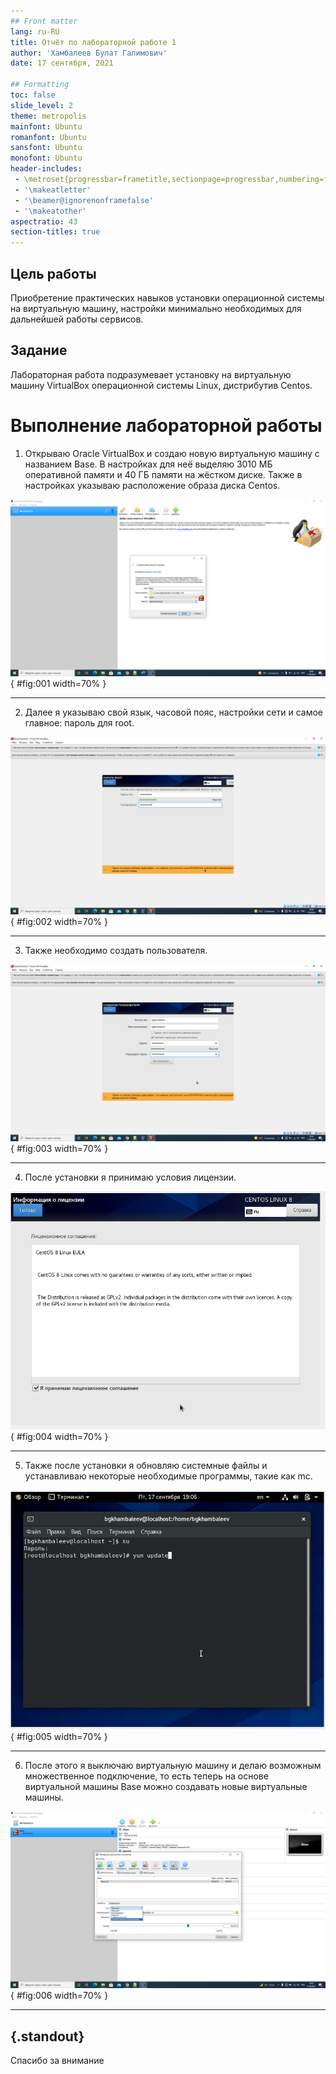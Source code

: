 ```yaml
---
## Front matter
lang: ru-RU
title: Отчёт по лабораторной работе 1
author: 'Хамбалеев Булат Галимович'
date: 17 сентября, 2021

## Formatting
toc: false
slide_level: 2
theme: metropolis
mainfont: Ubuntu
romanfont: Ubuntu
sansfont: Ubuntu
monofont: Ubuntu
header-includes: 
 - \metroset{progressbar=frametitle,sectionpage=progressbar,numbering=fraction}
 - '\makeatletter'
 - '\beamer@ignorenonframefalse'
 - '\makeatother'
aspectratio: 43
section-titles: true
---
```


## Цель работы

Приобретение практических навыков установки операционной системы на виртуальную машину, настройки минимально необходимых для
дальнейшей работы сервисов.

## Задание

Лабораторная работа подразумевает установку на виртуальную машину VirtualBox операционной системы
Linux, дистрибутив Centos.

# Выполнение лабораторной работы

1. Открываю Oracle VirtualBox и создаю новую виртуальную машину с названием Base. В настройках для неё выделяю 3010 МБ оперативной памяти и 40 ГБ памяти на жёстком диске. Также в настройках указываю 
расположение образа диска Centos.

![рис.1. Создание виртуальной машины.](images/1.jpg){ #fig:001 width=70% }

---

2. Далее я указываю свой язык, часовой пояс, настройки сети и самое главное: пароль для root.

![рис.2. Root пароль.](images/2.jpg){ #fig:002 width=70% }

---

3. Также необходимо создать пользователя.

![рис.3. Создание пользователя.](images/3.jpg){ #fig:003 width=70% }

---

4. После установки я принимаю условия лицензии.

![рис.4. Лицензия.](images/4.jpg){ #fig:004 width=70% }

---

5. Также после установки я обновляю системные файлы  и устанавливаю некоторые необходимые программы, такие как mc.

![рис.5. Обновление.](images/5.jpg){ #fig:005 width=70% }

---

6. После этого я выключаю виртуальную машину и делаю возможным множественное подключение, то есть теперь на основе виртуальной машины Base можно создавать новые виртуальные машины.

![рис.6. Множественное подключение.](images/6.jpg){ #fig:006 width=70% }

---


## {.standout}

Спасибо за внимание
